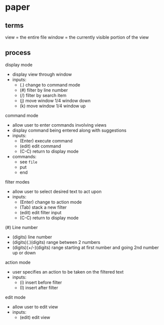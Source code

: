 # paper

## terms

view = the entire file
window = the currently visible portion of the view

## process

display mode

- display view through window
- inputs:
  + (.) change to command mode
  + (#) filter by line number
  + (/) filter by search item
  + (j) move window 1/4 window down
  + (k) move window 1/4 window up

command mode

- allow user to enter commands involving views
- display command being entered along with suggestions
- inputs:
  + (Enter) execute command
  + (edit) edit command
  + (C-C) return to display mode
- commands:
  + see `file`
  + put
  + end

filter modes

- allow user to select desired text to act upon
- inputs:
  + (Enter) change to action mode
  + (Tab) stack a new filter
  + (edit) edit filter input
  + (C-C) return to display mode

(#) Line number
- (digits) line number
- (digits)(.)(digits) range between 2 numbers
- (digits)(+/-)(digits) range starting at first number and going 2nd number up or down

action mode

- user specifies an action to be taken on the filtered text
- inputs:
  + (i) insert before filter
  + (I) insert after filter

edit mode

- allow user to edit view
- inputs:
  + (edit) edit view

